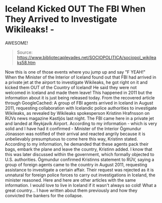 # Iceland Kicked OUT The FBI When They Arrived to Investigate Wikileaks! - 
AWESOME!

> Source: https://www.bibliotecapleyades.net/SOCIOPOLITICA/sociopol_wikileaks58.htm

Now this is one of those
events where you jump up and say "F YEAH!"
When the Minister of the
Interior of Iceland found out that FBI had arrived in a
private jet at the airport to
investigate Wikileaks,
he got right on it and
kicked them OUT of the Country of Iceland!
He said they
were not welcomed in Iceland and made them leave!
This
happened in 2011 but the information about it is just being
released today.
From
the recovered article through
GoogleCached:
A group of FBI agents arrived in Iceland
in August 2011, requesting collaboration with Icelandic
police authorities to investigate Wikileaks, as revealed
by Wikileaks spokesperson Kristinn Hrafnsson on RÚVs
news magazine Kastljós last night.
The FBI came here in a
private jet and landed at Reykjavík Airport.
According to my information - which is very solid
and I have had it confirmed - Minister of the
Interior Ögmundur Jónasson was notified of their
arrival and reacted angrily because it is
unbelievably presumptuous to come here this way,
Kristinn stated.
According to my
information, he demanded that these agents pack
their bags, embark the plane and leave the country,
Kristinn added.
I know that this was
later discussed within the government, which
formally objected to U.S. authorities.
Ögmundur confirmed
Kristinns statement to RÚV,
saying a group of foreign agents came to the country in
August 2011, requesting assistance to investigate a
certain affair.
Their request was rejected as it is
unnatural for foreign police forces to carry out
investigations in Iceland, the minister reasoned.
Here and
here are other articles
with the same information.
I would love to live in Iceland if it wasn't always so cold!
What a great country...
I have written about them
previously and how they
convicted the bankers for the collapse.
